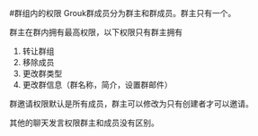 #群组内的权限
Grouk群成员分为群主和群成员。群主只有一个。

群主在群内拥有最高权限，以下权限只有群主拥有
    
1. 转让群组
1. 移除成员
1. 更改群类型
1. 更改群信息（群名称，简介，设置群邮件）

群邀请权限默认是所有成员，群主可以修改为只有创建者才可以邀请。

其他的聊天发言权限群主和成员没有区别。